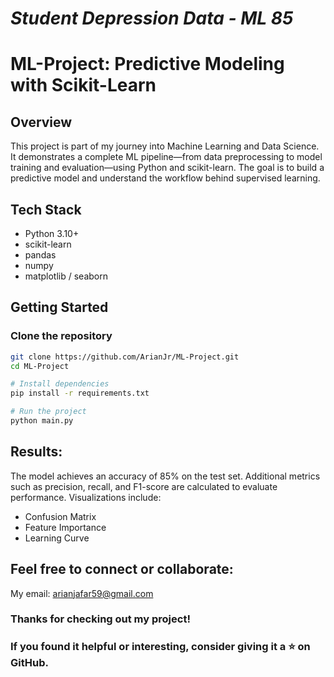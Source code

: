 # *Student Depression Data - ML 85*

# ML-Project: Predictive Modeling with Scikit-Learn

## Overview
This project is part of my journey into Machine Learning and Data Science. It demonstrates a complete ML pipeline—from data preprocessing to model training and evaluation—using Python and scikit-learn. The goal is to build a predictive model and understand the workflow behind supervised learning.

## Tech Stack
- Python 3.10+
- scikit-learn
- pandas
- numpy
- matplotlib / seaborn

##  Getting Started

### Clone the repository
```bash
git clone https://github.com/ArianJr/ML-Project.git
cd ML-Project

# Install dependencies
pip install -r requirements.txt

# Run the project
python main.py
```

## Results:
The model achieves an accuracy of 85% on the test set.
Additional metrics such as precision, recall, and F1-score are calculated to evaluate performance.
Visualizations include:
- Confusion Matrix
- Feature Importance
- Learning Curve

## Feel free to connect or collaborate:
My email: arianjafar59@gmail.com

### Thanks for checking out my project!
### If you found it helpful or interesting, consider giving it a ⭐ on GitHub.
